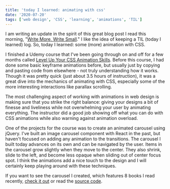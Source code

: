 ```yaml
---
title: 'today I learned: animating with css'
date: '2020-07-20'
tags: ['web design', 'CSS', 'learning', 'animations', 'TIL']
---
```


I am writing an update in the spirit of this great blog post I read this morning, "[Write More, Write Small](https://dev.to/jbranchaud/write-more-write-small-5c45)." I like the idea of keeping a TIL (today I learned) log. So, today I learned: some (more) animation with CSS. 

I finished a Udemy course that I've been going through on and off for a few months called [Level Up Your CSS Animation Skills](https://www.udemy.com/course/level-up-your-css-animation-skills/). Before this course, I had done some basic keyframe animations before, but usually just by copying and pasting code from elsewhere - not truly understanding how it works. Though it was pretty quick (just about 3.5 hours of instruction), it was a great dive into the mechanics of animating with CSS, especially some of the more interesting interactions like parallax scrolling.

The most challenging aspect of working with animations in web design is making sure that you strike the right balance: giving your designs a bit of finesse and liveliness while not overwhelming your user by animating everything. The instructor did a good job showing off what you can do with CSS animations while also warning against animation overload.

One of the projects for the course was to create an animated carousel using jQuery. I've built an image carousel component with React in the past, but haven't focused on adding any animation to the transitions. The carousel I built today advances on its own and can be navigated by the user. Items in the carousel grow slightly when they move to the center. They also shrink, slide to the left, and become less opaque when sliding out of center focus spot. I think the animations add a nice touch to the design and I will certainly keep playing around with these techniques. 

If you want to see the carousel I created, which features 8 books I read recently, [check it out](https://js-carousel.herokuapp.com/index.html) or read the [source code](https://github.com/larsz-o/js-carousel).
